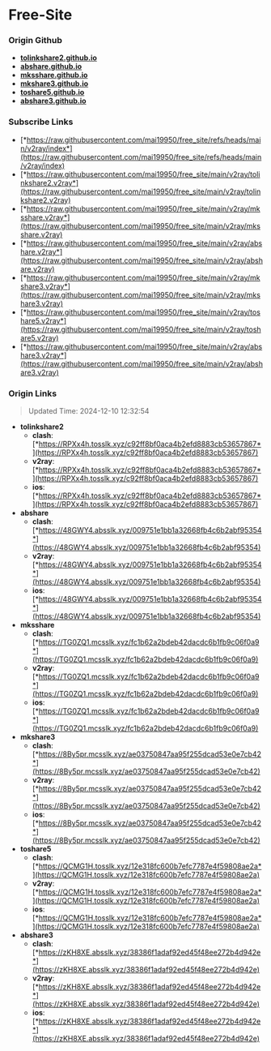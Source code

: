 # Free-Site

### Origin Github

- [**tolinkshare2.github.io**](https://github.com/tolinkshare2/tolinkshare2.github.io)
- [**abshare.github.io**](https://github.com/abshare/abshare.github.io)
- [**mksshare.github.io**](https://github.com/mksshare/mksshare.github.io)
- [**mkshare3.github.io**](https://github.com/mkshare3/mkshare3.github.io)
- [**toshare5.github.io**](https://github.com/toshare5/toshare5.github.io)
- [**abshare3.github.io**](https://github.com/abshare3/abshare3.github.io)

### Subscribe Links

- [*https://raw.githubusercontent.com/mai19950/free_site/refs/heads/main/v2ray/index*](https://raw.githubusercontent.com/mai19950/free_site/refs/heads/main/v2ray/index)
- [*https://raw.githubusercontent.com/mai19950/free_site/main/v2ray/tolinkshare2.v2ray*](https://raw.githubusercontent.com/mai19950/free_site/main/v2ray/tolinkshare2.v2ray)
- [*https://raw.githubusercontent.com/mai19950/free_site/main/v2ray/mksshare.v2ray*](https://raw.githubusercontent.com/mai19950/free_site/main/v2ray/mksshare.v2ray)
- [*https://raw.githubusercontent.com/mai19950/free_site/main/v2ray/abshare.v2ray*](https://raw.githubusercontent.com/mai19950/free_site/main/v2ray/abshare.v2ray)
- [*https://raw.githubusercontent.com/mai19950/free_site/main/v2ray/mkshare3.v2ray*](https://raw.githubusercontent.com/mai19950/free_site/main/v2ray/mkshare3.v2ray)
- [*https://raw.githubusercontent.com/mai19950/free_site/main/v2ray/toshare5.v2ray*](https://raw.githubusercontent.com/mai19950/free_site/main/v2ray/toshare5.v2ray)
- [*https://raw.githubusercontent.com/mai19950/free_site/main/v2ray/abshare3.v2ray*](https://raw.githubusercontent.com/mai19950/free_site/main/v2ray/abshare3.v2ray)

### Origin Links

> Updated Time: 2024-12-10 12:32:54

- **tolinkshare2**
  - **clash**: [*https://RPXx4h.tosslk.xyz/c92ff8bf0aca4b2efd8883cb53657867*](https://RPXx4h.tosslk.xyz/c92ff8bf0aca4b2efd8883cb53657867)
  - **v2ray**: [*https://RPXx4h.tosslk.xyz/c92ff8bf0aca4b2efd8883cb53657867*](https://RPXx4h.tosslk.xyz/c92ff8bf0aca4b2efd8883cb53657867)
  - **ios**: [*https://RPXx4h.tosslk.xyz/c92ff8bf0aca4b2efd8883cb53657867*](https://RPXx4h.tosslk.xyz/c92ff8bf0aca4b2efd8883cb53657867)
- **abshare**
  - **clash**: [*https://48GWY4.absslk.xyz/009751e1bb1a32668fb4c6b2abf95354*](https://48GWY4.absslk.xyz/009751e1bb1a32668fb4c6b2abf95354)
  - **v2ray**: [*https://48GWY4.absslk.xyz/009751e1bb1a32668fb4c6b2abf95354*](https://48GWY4.absslk.xyz/009751e1bb1a32668fb4c6b2abf95354)
  - **ios**: [*https://48GWY4.absslk.xyz/009751e1bb1a32668fb4c6b2abf95354*](https://48GWY4.absslk.xyz/009751e1bb1a32668fb4c6b2abf95354)
- **mksshare**
  - **clash**: [*https://TG0ZQ1.mcsslk.xyz/fc1b62a2bdeb42dacdc6b1fb9c06f0a9*](https://TG0ZQ1.mcsslk.xyz/fc1b62a2bdeb42dacdc6b1fb9c06f0a9)
  - **v2ray**: [*https://TG0ZQ1.mcsslk.xyz/fc1b62a2bdeb42dacdc6b1fb9c06f0a9*](https://TG0ZQ1.mcsslk.xyz/fc1b62a2bdeb42dacdc6b1fb9c06f0a9)
  - **ios**: [*https://TG0ZQ1.mcsslk.xyz/fc1b62a2bdeb42dacdc6b1fb9c06f0a9*](https://TG0ZQ1.mcsslk.xyz/fc1b62a2bdeb42dacdc6b1fb9c06f0a9)
- **mkshare3**
  - **clash**: [*https://8By5pr.mcsslk.xyz/ae03750847aa95f255dcad53e0e7cb42*](https://8By5pr.mcsslk.xyz/ae03750847aa95f255dcad53e0e7cb42)
  - **v2ray**: [*https://8By5pr.mcsslk.xyz/ae03750847aa95f255dcad53e0e7cb42*](https://8By5pr.mcsslk.xyz/ae03750847aa95f255dcad53e0e7cb42)
  - **ios**: [*https://8By5pr.mcsslk.xyz/ae03750847aa95f255dcad53e0e7cb42*](https://8By5pr.mcsslk.xyz/ae03750847aa95f255dcad53e0e7cb42)
- **toshare5**
  - **clash**: [*https://QCMG1H.tosslk.xyz/12e318fc600b7efc7787e4f59808ae2a*](https://QCMG1H.tosslk.xyz/12e318fc600b7efc7787e4f59808ae2a)
  - **v2ray**: [*https://QCMG1H.tosslk.xyz/12e318fc600b7efc7787e4f59808ae2a*](https://QCMG1H.tosslk.xyz/12e318fc600b7efc7787e4f59808ae2a)
  - **ios**: [*https://QCMG1H.tosslk.xyz/12e318fc600b7efc7787e4f59808ae2a*](https://QCMG1H.tosslk.xyz/12e318fc600b7efc7787e4f59808ae2a)
- **abshare3**
  - **clash**: [*https://zKH8XE.absslk.xyz/38386f1adaf92ed45f48ee272b4d942e*](https://zKH8XE.absslk.xyz/38386f1adaf92ed45f48ee272b4d942e)
  - **v2ray**: [*https://zKH8XE.absslk.xyz/38386f1adaf92ed45f48ee272b4d942e*](https://zKH8XE.absslk.xyz/38386f1adaf92ed45f48ee272b4d942e)
  - **ios**: [*https://zKH8XE.absslk.xyz/38386f1adaf92ed45f48ee272b4d942e*](https://zKH8XE.absslk.xyz/38386f1adaf92ed45f48ee272b4d942e)
